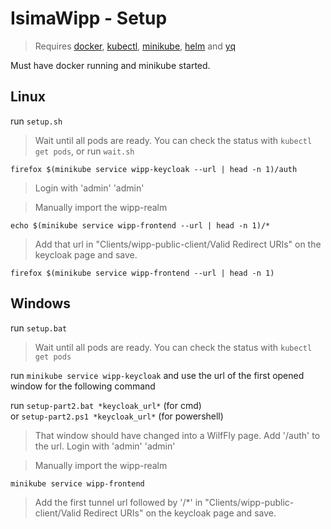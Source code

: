 # IsimaWipp - Setup

> Requires [docker](https://docs.docker.com/get-docker/), [kubectl](https://kubernetes.io/docs/tasks/tools/), [minikube](https://minikube.sigs.k8s.io/docs/start/), [helm](https://helm.sh/docs/intro/install/) and [yq](https://github.com/mikefarah/yq)

Must have docker running and minikube started.

## Linux

run `setup.sh`

> Wait until all pods are ready. You can check the status with `kubectl get pods`, or run `wait.sh` 

`firefox $(minikube service wipp-keycloak --url | head -n 1)/auth`

> Login with 'admin' 'admin'

> Manually import the wipp-realm

`echo $(minikube service wipp-frontend --url | head -n 1)/*`

>Add that url in "Clients/wipp-public-client/Valid Redirect URIs" on the keycloak page and save.

`firefox $(minikube service wipp-frontend --url | head -n 1)`


## Windows

run `setup.bat`

> Wait until all pods are ready. You can check the status with `kubectl get pods`

run `minikube service wipp-keycloak` and use the url of the first opened window for the following command

run `setup-part2.bat *keycloak_url*` (for cmd)<br>
or  `setup-part2.ps1 *keycloak_url*` (for powershell)

> That window should have changed into a WilfFly page. Add '/auth' to the url. Login with 'admin' 'admin'

> Manually import the wipp-realm

`minikube service wipp-frontend`

>Add the first tunnel url followed by '/*' in "Clients/wipp-public-client/Valid Redirect URIs" on the keycloak page and save.
